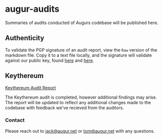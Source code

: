 # augur-audits

Summaries of audits conducted of Augurs codebase will be published here. 

## Authenticity

To validate the PGP signature of an audit report, view the `Raw` version of the markdown file. Copy it to a text file locally, and the signature will validate against our public key, found [here](http://www.augur.net/pgp.txt) and [here](https://github.com/tomkysar/augur-audits/blob/master/pgp.txt).

## Keythereum

[Keythereum Audit Report](https://github.com/tomkysar/augur-audits/blob/master/keythereum-audit.md)

The Keythereum audit is completed, however additional findings may arise. The report will be updated to reflect any additional changes made to the codebase with feedback we've recieved from the auditors. 

### Contact

Please reach out to [jack@augur.net](mailto:jack@augur.net) or [tom@augur.net](mailto:tom@augur.net) with any questions. 